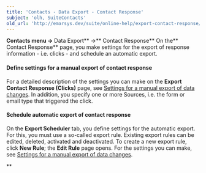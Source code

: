 ```yaml
---
title: 'Contacts - Data Export - Contact Response'
subject: 'olh, SuiteContacts'
old_url: 'http://emarsys.dev/suite/online-help/export-contact-response/'
---
```


**Contacts menu ->** Data Export** ->** Contact Response** On the** Contact Response** page, you make settings for the export of response information - i.e. clicks - and schedule an automatic export.

#### Define settings for a manual export of contact response

 For a detailed description of the settings you can make on the **Export Contact Response (Clicks)** page, see [Settings for a manual export of data changes](/olh/export-data-changes.md "Contacts – Data Export – Data Changes"). In addition, you specify one or more Sources, i.e. the form or email type that triggered the click.

#### Schedule automatic export of contact response

 On the **Export Scheduler** tab, you define settings for the automatic export. For this, you must use a so-called export rule. Existing export rules can be edited, deleted, activated and deactivated. To create a new export rule, click **New Rule**; the **Edit Rule** page opens. For the settings you can make, see [Settings for a manual export of data changes](/olh/export-data-changes.md "Contacts – Data Export – Data Changes").

**